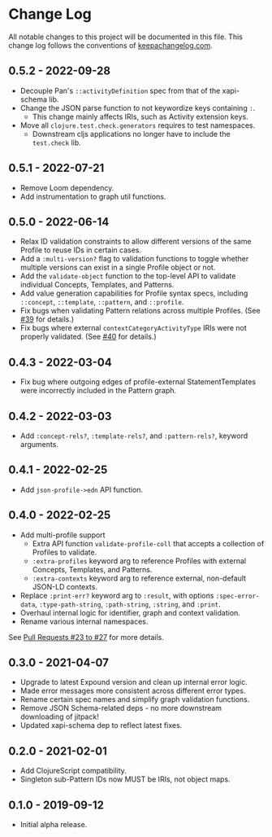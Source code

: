 # Change Log
All notable changes to this project will be documented in this file. This change log follows the conventions of [keepachangelog.com](http://keepachangelog.com/).

## 0.5.2 - 2022-09-28
- Decouple Pan's `::activityDefinition` spec from that of the xapi-schema lib.
- Change the JSON parse function to not keywordize keys containing `:`.
  - This change mainly affects IRIs, such as Activity extension keys.
- Move all `clojure.test.check.generators` requires to test namespaces.
  - Downstream cljs applications no longer have to include the `test.check` lib.

## 0.5.1 - 2022-07-21
- Remove Loom dependency.
- Add instrumentation to graph util functions.

## 0.5.0 - 2022-06-14
- Relax ID validation constraints to allow different versions of the same Profile to reuse IDs in certain cases.
- Add a `:multi-version?` flag to validation functions to toggle whether multiple versions can exist in a single Profile object or not.
- Add the `validate-object` function to the top-level API to validate individual Concepts, Templates, and Patterns.
- Add value generation capabilities for Profile syntax specs, including `::concept`, `::template`, `::pattern`, and `::profile`.
- Fix bugs when validating Pattern relations across multiple Profiles. (See [#39](https://github.com/yetanalytics/project-pan/pull/39) for details.)
- Fix bugs where external `contextCategoryActivityType` IRIs were not properly validated. (See [#40](https://github.com/yetanalytics/project-pan/pull/40) for details.)

## 0.4.3 - 2022-03-04
- Fix bug where outgoing edges of profile-external StatementTemplates were incorrectly included in the Pattern graph.

## 0.4.2 - 2022-03-03
- Add `:concept-rels?`, `:template-rels?`, and `:pattern-rels?`, keyword arguments.

## 0.4.1 - 2022-02-25
- Add `json-profile->edn` API function.

## 0.4.0 - 2022-02-25
- Add multi-profile support
  - Extra API function `validate-profile-coll` that accepts a collection of Profiles to validate.
  - `:extra-profiles` keyword arg to reference Profiles with external Concepts, Templates, and Patterns.
  - `:extra-contexts` keyword arg to reference external, non-default JSON-LD contexts.
- Replace `:print-err?` keyword arg to `:result`, with options `:spec-error-data`, `:type-path-string`, `:path-string`, `:string`, and `:print`.
- Overhaul internal logic for identifier, graph and context validation.
- Rename various internal namespaces.

See [Pull Requests #23 to #27](https://github.com/yetanalytics/project-pan/pulls?q=is%3Apr+is%3Aclosed) for more details.

## 0.3.0 - 2021-04-07
- Upgrade to latest Expound version and clean up internal error logic.
- Made error messages more consistent across different error types.
- Rename certain spec names and simplify graph validation functions.
- Remove JSON Schema-related deps - no more downstream downloading of jitpack!
- Updated xapi-schema dep to reflect latest fixes.

## 0.2.0 - 2021-02-01
- Add ClojureScript compatibility.
- Singleton sub-Pattern IDs now MUST be IRIs, not object maps.

## 0.1.0 - 2019-09-12
- Initial alpha release.
